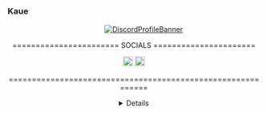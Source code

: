 ### Kaue

![]()
<br>
 ㅤㅤㅤㅤㅤㅤㅤㅤㅤㅤㅤㅤㅤㅤㅤ[![DiscordProfileBanner](https://discord.c99.nl/widget/theme-4/348321064738095104.png)](https://discord.com/users/348321064738095104/)
<br>
  <p style="text-align: center;"align="center">======================= SOCIALS ======================</p>
  <p style="text-align: center;"align="center"><a href="https://www.instagram.com/evilkauee"><code><img alt="instagram" height="20" src="https://www.instagram.com/static/images/ico/favicon-192.png/68d99ba29cc8.png"></code></a> <a href="https://steamcommunity.com/id/evilkaue/"><code><img alt="instagram" height="20" src="https://upload.wikimedia.org/wikipedia/commons/c/c1/Steam_Logo.png"></code></a>
  <p style="text-align: center;"align="center">============================================================</p>
<details style='text-align: center;' align='center'>

<!-- kaue lindo -->
